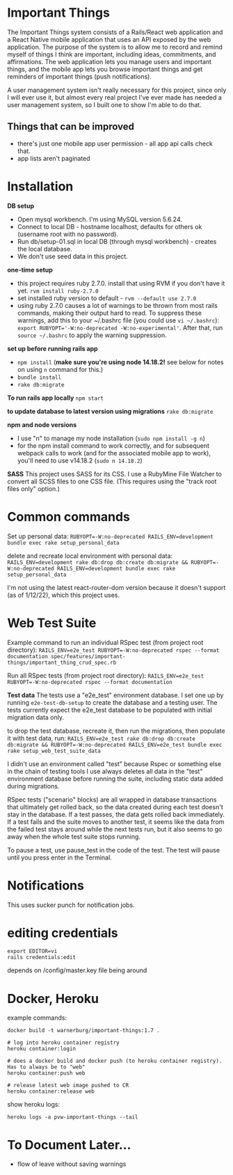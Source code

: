 # Important Things

The Important Things system consists of a Rails/React web application and a React Native mobile application that uses an API exposed by the web application. The purpose of the system is to allow me to record and remind myself of things I think are important, including ideas, commitments, and affirmations. The web application lets you manage users and important things, and the mobile app lets you browse important things and get reminders of important things (push notifications).

A user management system isn't really necessary for this project, since only I will ever use it, but almost every real project I've ever made has needed a user management system, so I built one to show I'm able to do that.

Things that can be improved
- 
- there's just one mobile app user permission - all app api calls check that.
- app lists aren't paginated

# Installation

__DB setup__
- Open mysql workbench. I'm using MySQL version 5.6.24.
- Connect to local DB - hostname localhost, defaults for others ok (username root with no password).
- Run db/setup-01.sql in local DB (through mysql workbench) - creates the local database.
- We don't use seed data in this project.

__one-time setup__
- this project requires ruby 2.7.0.  install that using RVM if you don't have it yet. `rvm install ruby-2.7.0`
- set installed ruby version to default - `rvm --default use 2.7.0`
- using ruby 2.7.0 causes a lot of warnings to be thrown from most rails commands, making their output hard to read.  To suppress these warnings, add this to your ~/.bashrc file (you could use `vi ~/.bashrc`): `export RUBYOPT='-W:no-deprecated -W:no-experimental'`.  After that, run `source ~/.bashrc` to apply the warning suppression.

__set up before running rails app__
- `npm install` (**make sure you're using node 14.18.2!** see below for notes on using `n` command for this.)
- `bundle install`
- `rake db:migrate`


__To run rails app locally__
`npm start`

__to update database to latest version using migrations__
`rake db:migrate`


__npm and node versions__
* I use "n" to manage my node installation (`sudo npm install -g n`)
* for the npm install command to work correctly, and for subsequent webpack calls to work (and for the associated mobile app to work), you'll need to use v14.18.2 (`sudo n 14.18.2`)

__SASS__
This project uses SASS for its CSS.  I use a RubyMine File Watcher to convert all SCSS files to one CSS file.
(This requires using the "track root files only" option.)


# Common commands

Set up personal data:
`RUBYOPT=-W:no-deprecated RAILS_ENV=development bundle exec rake setup_personal_data`

delete and recreate local environment with personal data:
`RAILS_ENV=development rake db:drop db:create db:migrate && RUBYOPT=-W:no-deprecated RAILS_ENV=development bundle exec rake setup_personal_data`

I'm not using the latest react-router-dom version because it doesn't support <Prompt/> (as of 1/12/22), which this project uses.


# Web Test Suite

Example command to run an individual RSpec test (from project root directory):
`RAILS_ENV=e2e_test RUBYOPT=-W:no-deprecated rspec --format documentation spec/features/important-things/important_thing_crud_spec.rb`

Run all RSpec tests (from project root directory):
`RAILS_ENV=e2e_test RUBYOPT=-W:no-deprecated rspec --format documentation`

__Test data__
The tests use a "e2e_test" environment database.  I set one up by running `e2e-test-db-setup` to create the database and a testing user.  The tests currently expect the e2e_test database to be populated with initial migration data only.

to drop the test database, recreate it, then run the migrations, then populate it with test data, run:
`RAILS_ENV=e2e_test rake db:drop db:create db:migrate && RUBYOPT=-W:no-deprecated RAILS_ENV=e2e_test bundle exec rake setup_web_test_suite_data`

I didn't use an environment called "test" because Rspec or something else in the chain of testing tools I use always deletes all data in the "test" environment database before running the suite, including static data added during migrations.

RSpec tests ("scenario" blocks) are all wrapped in database transactions that ultimately get rolled back, so the data created during each test doesn't stay in the database.  If a test passes, the data gets rolled back immediately.  If a test fails and the suite moves to another test, it seems like the data from the failed test stays around while the next tests run, but it also seems to go away when the whole test suite stops running.

To pause a test, use pause_test in the code of the test.  The test will pause until you press enter in the Terminal.

# Notifications
This uses sucker punch for notification jobs.

# editing credentials
```
export EDITOR=vi
rails credentials:edit
```
depends on /config/master.key file being around


# Docker, Heroku
example commands:
```
docker build -t warnerburg/important-things:1.7 .

# log into heroku container registry
heroku container:login

# does a docker build and docker push (to heroku container registry).  Has to always be to "web"
heroku container:push web

# release latest web image pushed to CR
heroku container:release web
```

show heroku logs:
```
heroku logs -a pvw-important-things --tail
```


# To Document Later...
- flow of leave without saving warnings
